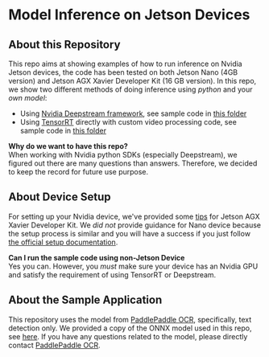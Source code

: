 # Model Inference on Jetson Devices

## About this Repository
This repo aims at showing examples of how to run inference on Nvidia Jetson devices, the code has been tested on both Jetson Nano (4GB version) and Jetson AGX Xavier Developer Kit (16 GB version).
In this repo, we show two different methods of doing inference using *python* and your *own model*:
- Using [Nvidia Deepstream framework](https://developer.nvidia.com/deepstream-sdk), see sample code in [this folder](py-deepstream-text-detection/)
- Using [TensorRT](https://developer.nvidia.com/tensorrt) directly with custom video processing code, see sample code in [this folder](py-tensorrt-text-detection/)

**Why do we want to have this repo?** </br>
When working with Nvidia python SDKs (especially Deepstream), we figured out there are many questions than answers.
Therefore, we decided to keep the record for future use purpose.



## About Device Setup
For setting up your Nvidia device, we've provided some [tips](py-deepstream-text-detection/setup_guidance_AGX_Xavier.md) for Jetson AGX Xavier Developer Kit. We *did not* provide guidance for Nano device because the setup process is similar and you will have a success if you just follow [the official setup documentation](https://developer.nvidia.com/embedded/learn/get-started-jetson-nano-devkit).


**Can I run the sample code using non-Jetson Device** </br>
Yes you can. However, you *must* make sure your device has an Nvidia GPU and satisfy the requirement of using TensorRT or Deepstream.

## About the Sample Application
This repository uses the model from [PaddlePaddle OCR](https://github.com/PaddlePaddle/PaddleOCR), specifically, text detection only.
We provided a copy of the ONNX model used in this repo, see [here](models/ch_PP-OCRv2_det_infer.onnx).
If you have any questions related to the model, please directly contact [PaddlePaddle OCR](https://github.com/PaddlePaddle/PaddleOCR).


